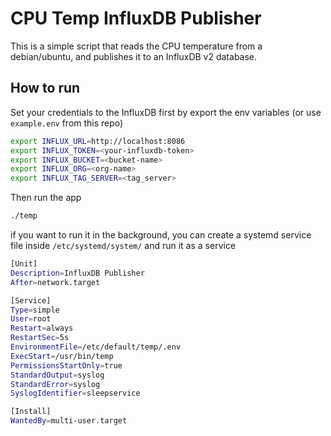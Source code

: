 # CPU Temp InfluxDB Publisher

This is a simple script that reads the CPU temperature from a debian/ubuntu, and publishes it to an InfluxDB v2 database.

## How to run
Set your credentials to the InfluxDB first by export the env variables (or use `example.env` from this repo)
```bash
export INFLUX_URL=http://localhost:8086
export INFLUX_TOKEN=<your-influxdb-token>
export INFLUX_BUCKET=<bucket-name>
export INFLUX_ORG=<org-name>
export INFLUX_TAG_SERVER=<tag_server>
```
Then run the app
```bash
./temp
```
if you want to run it in the background, you can create a systemd service file inside `/etc/systemd/system/` and run it as a service
```bash
[Unit]
Description=InfluxDB Publisher
After=network.target

[Service]
Type=simple
User=root
Restart=always
RestartSec=5s
EnvironmentFile=/etc/default/temp/.env
ExecStart=/usr/bin/temp
PermissionsStartOnly=true
StandardOutput=syslog
StandardError=syslog
SyslogIdentifier=sleepservice

[Install]
WantedBy=multi-user.target
```
